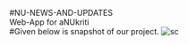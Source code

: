 #NU-NEWS-AND-UPDATES<br>
Web-App for aNUkriti<br>
#Given below is snapshot of our project.
![sc](https://user-images.githubusercontent.com/31134009/49302289-b327f680-f4ec-11e8-9054-5ff40c5a50c7.png)
